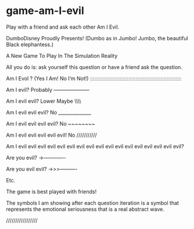 # game-am-I-evil
Play with a friend and ask each other Am I Evil.

DumboDisney Proudly Presents!
(Dumbo as in Jumbo! Jumbo, the beautiful Black elephantess.)

A New Game To Play In The Simulation Reality

All you do is: ask yourself this question or have a friend ask the question.

Am I Evol ? (Yes I Am! No I’m Not!)
::::::::::::::::::::::::::::::::::::::::::::::::::::::::::::::

Am I evil? Probably ———————

Am I evil evil? Lower Maybe \\\\\\\

Am I evil evil evil? No ______________

Am I evil evil evil evil? No ~~~~~~~~

Am I evil evil evil evil evil! No ///////////

Am I evil evil evil evil evil evil evil evil evil evil evil evil evil evil evil evil evil?

Are you evil? ->————-

Are you evil evil? ->>>———-

Etc.

The game is best played with friends!

The symbols I am showing after each question iteration is a symbol that represents the emotional seriousness that is a real abstract wave.

/////////////////
